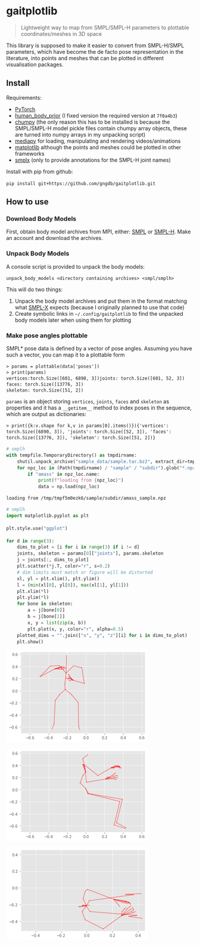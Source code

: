 # gaitplotlib
> Lightweight way to map from SMPL/SMPL-H parameters to plottable coordinates/meshes in 3D space


This library is supposed to make it easier to convert from SMPL-H/SMPL parameters, which have become the de facto pose representation in the literature, into points and meshes that can be plotted in different visualisation packages.

## Install

Requirements:

- [PyTorch][]
- [human_body_prior][hbp] (I fixed version the required version at `7f0a4b3`)
- [chumpy][] (the only reason this has to be installed is because the SMPL/SMPL-H model pickle files contain chumpy array objects, these are turned into numpy arrays in my unpacking script)
- [mediapy][] for loading, manipulating and rendering videos/animations
- [matplotlib][] although the points and meshes could be plotted in other frameworks
- [smplx][] (only to provide annotations for the SMPL-H joint names)

[matplotlib]: https://matplotlib.org/
[mediapy]: https://github.com/google/mediapy
[chumpy]: https://github.com/mattloper/chumpy
[hbp]: https://github.com/nghorbani/human_body_prior
[pytorch]: https://pytorch.org/
[smplx]: https://github.com/vchoutas/smplx

Install with pip from github:

`pip install git+https://github.com/gngdb/gaitplotlib.git`

## How to use

### Download Body Models

First, obtain body model archives from MPI, either: [SMPL][] or [SMPL-H][mano]. Make an account and download the archives.

[smpl]: https://smpl.is.tue.mpg.de/
[mano]: https://mano.is.tue.mpg.de/

### Unpack Body Models

A console script is provided to unpack the body models:

```
unpack_body_models <directory containing archives> <smpl/smplh>
```

This will do two things:

1. Unpack the body model archives and put them in the format matching what [SMPL-X][smplx] expects (because I originally planned to use that code)
2. Create symbolic links in `~/.config/gaitplotlib` to find the unpacked body models later when using them for plotting

[smplx]: https://github.com/vchoutas/smplx

### Make pose angles plottable

SMPL* pose data is defined by a vector of pose angles. Assuming you have such a vector, you can map it to a plottable form

```
> params = plottable(data['poses'])
> print(params)
vertices:torch.Size([601, 6890, 3])joints: torch.Size([601, 52, 3])
faces: torch.Size([13776, 3])
skeleton: torch.Size([51, 2])
```

`params` is an object storing `vertices`, `joints`, `faces` and `skeleton` as properties and it has a `__getitem__` method to index poses in the sequence, which are output as dictionaries:

```
> print({k:v.shape for k,v in params[0].items()}){'vertices': torch.Size([6890, 3]), 'joints': torch.Size([52, 3]), 'faces': torch.Size([13776, 3]), 'skeleton': torch.Size([51, 2])}
```

```python
# smplh
with tempfile.TemporaryDirectory() as tmpdirname:
    shutil.unpack_archive("sample_data/sample.tar.bz2", extract_dir=tmpdirname)
    for npz_loc in (Path(tmpdirname) / "sample" / "subdir").glob("*.npz"):
        if "amass" in npz_loc.name:
            print(f"loading from {npz_loc}")
            data = np.load(npz_loc)
```

    loading from /tmp/tmpf5m0ezk6/sample/subdir/amass_sample.npz


```python
# smplh
import matplotlib.pyplot as plt

plt.style.use("ggplot")

for d in range(3):
    dims_to_plot = [i for i in range(3) if i != d]
    joints, skeleton = params[0]["joints"], params.skeleton
    j = joints[:, dims_to_plot]
    plt.scatter(*j.T, color="r", s=0.2)
    # dim limits must match or figure will be distorted
    xl, yl = plt.xlim(), plt.ylim()
    l = (min(xl[0], yl[0]), max(xl[1], yl[1]))
    plt.xlim(*l)
    plt.ylim(*l)
    for bone in skeleton:
        a = j[bone[0]]
        b = j[bone[1]]
        x, y = list(zip(a, b))
        plt.plot(x, y, color="r", alpha=0.5)
    plotted_dims = "".join(["x", "y", "z"][i] for i in dims_to_plot)
    plt.show()
```


![png](docs/images/output_8_0.png)



![png](docs/images/output_8_1.png)



![png](docs/images/output_8_2.png)

